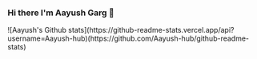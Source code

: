 ### Hi there I'm Aayush Garg 👋

<!--
**Aayush-hub/Aayush-hub** is a ✨ _special_ ✨ repository because its `README.md` (this file) appears on your GitHub profile.

Here are some ideas to get you started:

- 🔭 I’m currently working on Python and Machine Learning
- 🌱 I’m currently learning Machine Learning
- 👯 I’m looking to collaborate on Python
- 🤔 I’m looking for help with Python and Machine Learning
- 💬 Ask me about Python
- 📫 How to reach me: ![Linkdin Profile](https://www.linkedin.com/in/aayush-garg-68b6081a3). ![Instagram profile](https://www.instagram.com/ayushgarg1951/?hl=en)
- 😄 Pronouns: He/Him
- ⚡ Fun fact: Loves to sketch
-->![Aayush's Github stats](https://github-readme-stats.vercel.app/api?username=Aayush-hub)(https://github.com/Aayush-hub/github-readme-stats)

